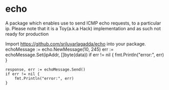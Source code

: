 echo
====


A package which enables use to send ICMP echo requests, to a particular ip. Please note that it is a Toy(a.k.a Hack) implementation and as such not ready for production

Import https://github.com/sriluyarlagadda/echo into your package.
	echoMessage := echo.NewMessage(10, 245)
	err := echoMessage.Set(ipAddr, []byte(data))
	if err != nil {
		fmt.Println("error:", err)
	}

	response, err := echoMessage.Send()
	if err != nil {
		fmt.Println("error:", err)
	}



